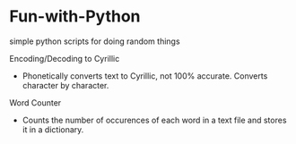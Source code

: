 # Fun-with-Python
simple python scripts for doing random things

Encoding/Decoding to Cyrillic
* Phonetically converts text to Cyrillic, not 100% accurate. Converts character by character.

Word Counter
* Counts the number of occurences of each word in a text file and stores it in a dictionary.
